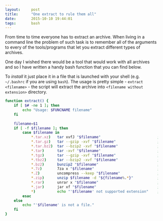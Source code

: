 ```yaml
---
layout:     post
title:      "One extract to rule them all"
date:       2015-10-10 19:44:01
tags:       bash
---
```


From time to time everyone has to extract an archive. When living in a command line the problem of such task is to remember all of the arguments to every of the tools/programs that let you extract different types of archives.

One day I wished there would be a tool that would work with all archives and so I have written a handy bash function that you can find below.

To *install* it just place it in a file that is launched with your shell (e.g. `~/.bashrc` if you are using `bash`). The usage is pretty simple - `extract <filename>` - the script will extract the archive into `<filename without extension>` directory.

```bash
function extract() {
    if [ $# -ne 1 ]; then
        echo "Usage: $FUNCNAME filename"
    fi
    
    filename=$1
    if [ -f $filename ]; then
        case $filename in
            *.tar.xz)   tar xvfJ "$filename"                          ;;
            *.tar.gz)   tar --gzip -xvf "$filename"                   ;;
            *.tar.bz2)  tar --bzip2 -xvf "$filename"                  ;;
            *.tar)      tar -xvf "$filename"                          ;;
            *.tgz)      tar --gzip -xvf "$filename"                   ;;
            *.tbz2)     tar --bzip2 -xvf "$filename"                  ;;
            *.bz2)      bunzip2 "$filename"                           ;;
            *.7z)       7za x "$filename"                             ;;
            *.Z)        uncompress --keep "$filename"                 ;;
            *.zip)      unzip $filename -d "${filename%.*}"           ;;
            *.rar)      unrar x "$filename"                           ;;
            *.jar)      jar xf "$filename"                            ;;
            *)          echo "'$filename' not supported extension"    ;;
        esac
    else
        echo "'$filename' is not a file."
    fi
}
```
